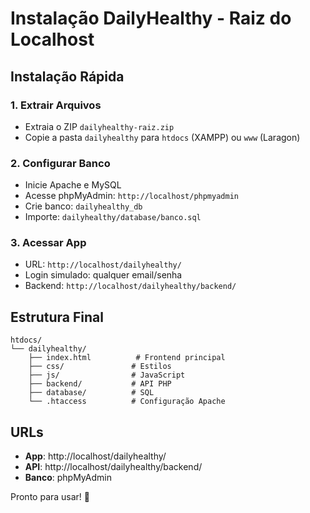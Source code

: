 # Instalação DailyHealthy - Raiz do Localhost

## Instalação Rápida

### 1. Extrair Arquivos
- Extraia o ZIP `dailyhealthy-raiz.zip`
- Copie a pasta `dailyhealthy` para `htdocs` (XAMPP) ou `www` (Laragon)

### 2. Configurar Banco
- Inicie Apache e MySQL
- Acesse phpMyAdmin: `http://localhost/phpmyadmin`
- Crie banco: `dailyhealthy_db`
- Importe: `dailyhealthy/database/banco.sql`

### 3. Acessar App
- URL: `http://localhost/dailyhealthy/`
- Login simulado: qualquer email/senha
- Backend: `http://localhost/dailyhealthy/backend/`

## Estrutura Final
```
htdocs/
└── dailyhealthy/
    ├── index.html          # Frontend principal
    ├── css/               # Estilos
    ├── js/                # JavaScript
    ├── backend/           # API PHP
    ├── database/          # SQL
    └── .htaccess          # Configuração Apache
```

## URLs
- **App**: http://localhost/dailyhealthy/
- **API**: http://localhost/dailyhealthy/backend/
- **Banco**: phpMyAdmin

Pronto para usar! 🚀

